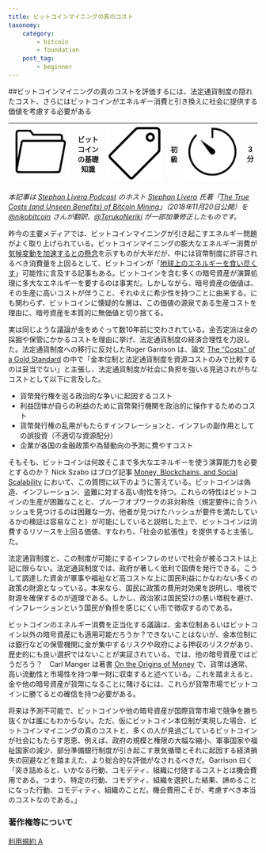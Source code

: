 ```yaml
---
title: ビットコインマイニングの真のコスト
taxonomy:
    category:
        - bitcoin
        - foundation
    post_tag:
        - beginner
---
```


##ビットコインマイニングの真のコストを評価するには、法定通貨制度の隠れたコスト、さらにはビットコインがエネルギー消費と引き換えに社会に提供する価値を考慮する必要がある

|  ![Category](/_images/category.png)  |  ビットコインの基礎知識  |  ![Tag](/_images/tag.png)  |  初級  | ![Time](/_images/timer.png)  |  3分  |
| ---- | ---- | ---- | ---- | ---- | ---- |

*本記事は [Stephan Livera Podcast](https://itunes.apple.com/podcast/stephan-livera-podcast/id1415720320?mt=2) のホスト [Stephan Livera](https://twitter.com/@stephanlivera) 氏著「[The True Costs (and Unseen Benefits) of Bitcoin Mining](https://mises.org/wire/true-costs-and-unseen-benefits-bitcoin-mining)」（2018年11月20日公開）を [@nikobitcoin](https://twitter.com/nikobitcoin) さんが翻訳、[@TerukoNeriki](https://twitter.com/TerukoNeriki) が一部加筆修正したものです。*

昨今の主要メディアでは、ビットコインマイニングが引き起こすエネルギー問題がよく取り上げられている。ビットコインマイニングの膨大なエネルギー消費が[気候変動を加速するとの懸念](https://www.theguardian.com/technology/2018/jan/17/bitcoin-electricity-usage-huge-climate-cryptocurrency)を示すものが大半だが、中には貨幣制度に許容されるべき消費量を上回るとして、ビットコインが「[地球上のエネルギーを食い尽くす](https://theconversation.com/the-utopian-currency-bitcoin-is-a-potentially-catastrophic-energy-guzzler-88871)」可能性に言及する記事もある。ビットコインを含む多くの暗号資産が演算処理に多大なエネルギーを要するのは事実だ。しかしながら、暗号資産の価値は、その生産に高いコストが伴うこと、それゆえに希少性を持つことに由来する。にも関わらず、ビットコインに懐疑的な層は、この価値の源泉である生産コストを理由に、暗号資産を本質的に無価値と切り捨てる。

実は同じような議論が金をめぐって数10年前に交わされている。金否定派は金の採掘や保管にかかるコストを理由に挙げ、法定通貨制度の経済合理性を力説した。法定通貨制度への移行に反対したRoger Garrison は、論文 [The “Costs” of a Gold Standard](https://www.auburn.edu/~garriro/g4gold.htm) の中で「金本位制と法定通貨制度を資源コストのみで比較するのは妥当でない」と主張し、法定通貨制度が社会に負担を強いる見逃されがちなコストとして以下に言及した。



 * 貨幣発行権を巡る政治的な争いに起因するコスト
 * 利益団体が自らの利益のために貨幣発行機関を政治的に操作するためのコスト
 * 貨幣発行権の乱用がもたらすインフレーションと、インフレの副作用としての誤投資（不適切な資源配分）
 * 企業が各国の金融政策や為替動向の予測に費やすコスト

そもそも、ビットコインは何故そこまで多大なエネルギーを使う演算能力を必要とするのか？ Nick Szabo はブログ記事 [Money, Blockchains, and Social Scalability](http://unenumerated.blogspot.com/2017/02/money-blockchains-and-social-scalability.html) において、この質問に以下のように答えている。ビットコインは偽造、インフレーション、盗難に対する高い耐性を持つ。これらの特性はビットコインの生産が困難なことと、プルーフオブワークの非対称性（規定要件に合うハッシュを見つけるのは困難な一方、他者が見つけたハッシュが要件を満たしているかの検証は容易なこと）が可能にしていると説明した上で、ビットコインは消費するリソースを上回る価値、すなわち、「社会の拡張性」を提供すると主張した。

法定通貨制度と、この制度が可能にするインフレのせいで社会が被るコストは上記に限らない。法定通貨制度では、政府が著しく低利で国債を発行できる。こうして調達した資金が軍事や福祉など高コストな上に国民利益にかなわない多くの政策の財源となっている。本来なら、国民に政策の費用対効果を説明し、増税で財源を確保するのが道理である。しかし、政治家は国民受けの悪い増税を避け、インフレーションという国民が負担を感じにくい形で徴収するのである。

ビットコインのエネルギー消費を正当化する議論は、金本位制あるいはビットコイン以外の暗号資産にも適用可能だろうか？できないことはないが、金本位制には銀行などの保管機関に金が集中するリスクや政府による押収のリスクがあり、歴史的にも良い選択ではないことが実証されている。では、他の暗号資産ではどうだろう？　Carl Manger は著書 [On the Origins of Money](https://www.amazon.co.jp/Origins-Money-Carl-Menger/dp/147936715X/ref=sr_1_1?__mk_ja_JP=%E3%82%AB%E3%82%BF%E3%82%AB%E3%83%8A&crid=12GZS9MEUBZD3&keywords=on+the+origins+of+money&qid=1655062122&sprefix=on+the+origins+of+money%2Caps%2C82&sr=8-1) で、貨幣は通常、高い流動性と市場性を持つ単一財に収束すると述べている。これを踏まえると、金や他の暗号資産が貨幣になることに賭けるには、これらが貨幣市場でビットコインに勝てるとの確信を持つ必要がある。

将来は予測不可能で、ビットコインや他の暗号資産が国際貨幣市場で競争を勝ち抜くかは誰にもわからない。ただ、仮にビットコイン本位制が実現した場合、ビットコインマイニングの真のコストと、多くの人が見過ごしているビットコインが社会にもたらす恩恵、例えば、政府の規模と権限の大幅な縮小、軍事国家や福祉国家の減少、部分準備銀行制度が引き起こす景気循環とそれに起因する経済損失の回避などを踏まえた、より総合的な評価がなされるべきだ。Garrison 曰く「突き詰めると、いかなる行動、コモデティ、組織に付随するコストとは機会費用である。つまり、特定の行動、コモデティ、組織を選択した結果、諦めることになった行動、コモディティ、組織のことだ。機会費用こそが、考慮すべき本当のコストなのである。」


### 著作権等について
[利用規約 A](https://lostinbitcoin.jp/copyright/#uaa)
